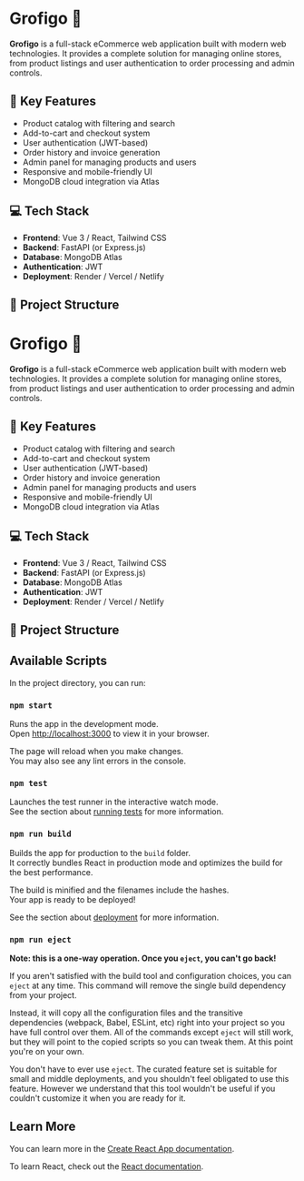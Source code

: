 # Grofigo 🛒

**Grofigo** is a full-stack eCommerce web application built with modern web technologies. It provides a complete solution for managing online stores, from product listings and user authentication to order processing and admin controls.

## 🔑 Key Features

- Product catalog with filtering and search
- Add-to-cart and checkout system
- User authentication (JWT-based)
- Order history and invoice generation
- Admin panel for managing products and users
- Responsive and mobile-friendly UI
- MongoDB cloud integration via Atlas

## 💻 Tech Stack

- **Frontend**: Vue 3 / React, Tailwind CSS
- **Backend**: FastAPI (or Express.js)
- **Database**: MongoDB Atlas
- **Authentication**: JWT
- **Deployment**: Render / Vercel / Netlify

## 📁 Project Structure

# Grofigo 🛒

**Grofigo** is a full-stack eCommerce web application built with modern web technologies. It provides a complete solution for managing online stores, from product listings and user authentication to order processing and admin controls.

## 🔑 Key Features

- Product catalog with filtering and search
- Add-to-cart and checkout system
- User authentication (JWT-based)
- Order history and invoice generation
- Admin panel for managing products and users
- Responsive and mobile-friendly UI
- MongoDB cloud integration via Atlas

## 💻 Tech Stack

- **Frontend**: Vue 3 / React, Tailwind CSS
- **Backend**: FastAPI (or Express.js)
- **Database**: MongoDB Atlas
- **Authentication**: JWT
- **Deployment**: Render / Vercel / Netlify

## 📁 Project Structure

## Available Scripts

In the project directory, you can run:

### `npm start`

Runs the app in the development mode.\
Open [http://localhost:3000](http://localhost:3000) to view it in your browser.

The page will reload when you make changes.\
You may also see any lint errors in the console.

### `npm test`

Launches the test runner in the interactive watch mode.\
See the section about [running tests](https://facebook.github.io/create-react-app/docs/running-tests) for more information.

### `npm run build`

Builds the app for production to the `build` folder.\
It correctly bundles React in production mode and optimizes the build for the best performance.

The build is minified and the filenames include the hashes.\
Your app is ready to be deployed!

See the section about [deployment](https://facebook.github.io/create-react-app/docs/deployment) for more information.

### `npm run eject`

**Note: this is a one-way operation. Once you `eject`, you can't go back!**

If you aren't satisfied with the build tool and configuration choices, you can `eject` at any time. This command will remove the single build dependency from your project.

Instead, it will copy all the configuration files and the transitive dependencies (webpack, Babel, ESLint, etc) right into your project so you have full control over them. All of the commands except `eject` will still work, but they will point to the copied scripts so you can tweak them. At this point you're on your own.

You don't have to ever use `eject`. The curated feature set is suitable for small and middle deployments, and you shouldn't feel obligated to use this feature. However we understand that this tool wouldn't be useful if you couldn't customize it when you are ready for it.

## Learn More

You can learn more in the [Create React App documentation](https://facebook.github.io/create-react-app/docs/getting-started).

To learn React, check out the [React documentation](https://reactjs.org/).


